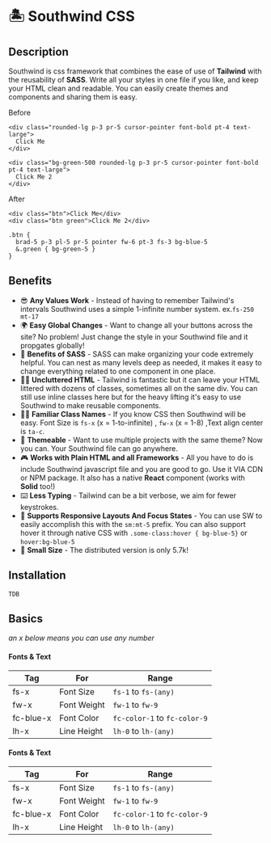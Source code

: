 # 🏝️ Southwind CSS

## Description

Southwind is css framework that combines the ease of use of **Tailwind** with the reusability of **SASS**. Write all your styles in one file if you like, and keep your HTML clean and readable. You can easily create themes and components and sharing them is easy.

Before

    <div class="rounded-lg p-3 pr-5 cursor-pointer font-bold pt-4 text-large">
      Click Me
    </div>

    <div class="bg-green-500 rounded-lg p-3 pr-5 cursor-pointer font-bold pt-4 text-large">
      Click Me 2
    </div>

After

    <div class="btn">Click Me</div>
    <div class="btn green">Click Me 2</div>

    .btn {
      brad-5 p-3 pl-5 pr-5 pointer fw-6 pt-3 fs-3 bg-blue-5
      &.green { bg-green-5 }
    }

## Benefits 

- 😎 **Any Values Work** - Instead of having to remember Tailwind's intervals Southwind uses a simple 1-infinite number system. ex.`fs-250 mt-17`
- 🌍 **Easy Global Changes** - Want to change all your buttons across the site? No problem! Just change the style in your Southwind file and it propgates globally!
- 💁 **Benefits of SASS** - SASS can make organizing your code extremely helpful. You can nest as many levels deep as needed, it makes it easy to change everything related to one component in one place.
- 👨‍💻️ **Uncluttered HTML** - Tailwind is fantastic but it can leave your HTML littered with dozens of classes, sometimes all on the same div. You can still use inline classes here but for the heavy lifting it's easy to use Southwind to make reusable components.
- 👨‍🏫️ **Familiar Class Names** - If you know CSS then Southwind will be easy. Font Size is `fs-x` (x = 1-to-infinite) , `fw-x` (x = 1-8) ,Text align center is `ta-c`.
- 🎸 **Themeable** - Want to use multiple projects with the same theme? Now you can. Your Southwind file can go anywhere.
- 🎮 **Works with Plain HTML and all Frameworks** - All you have to do is include Southwind javascript file and you are good to go. Use it VIA CDN or NPM package. It also has a native **React** component (works with **Solid** too!)
- ⌨️ **Less Typing** - Tailwind can be a bit verbose, we aim for fewer keystrokes.
- 🌊 **Supports Responsive Layouts And Focus States** - You can use SW to easily accomplish this with the `sm:mt-5` prefix. You can also support hover it through native CSS with `.some-class:hover { bg-blue-5}` or `hover:bg-blue-5`
- 👶 **Small Size** - The distributed version is only 5.7k!

## Installation 

`TDB`

## Basics

*an x below means you can use any number*

#### Fonts & Text

| Tag           | For           | Range | 
| ------------- | ------------- | -------- | 
| fs-x         | Font Size     | `fs-1` to `fs-(any)` | 
| fw-x         | Font Weight   | `fw-1` to `fw-9` |
| fc-blue-x    | Font Color    | `fc-color-1` to `fc-color-9` |
| lh-x         | Line Height   | `lh-0` to `lh-(any)` |

#### Fonts & Text

| Tag           | For           | Range | 
| ------------- | ------------- | -------- | 
| fs-x         | Font Size     | `fs-1` to `fs-(any)` | 
| fw-x         | Font Weight   | `fw-1` to `fw-9` |
| fc-blue-x    | Font Color    | `fc-color-1` to `fc-color-9` |
| lh-x         | Line Height   | `lh-0` to `lh-(any)` |
